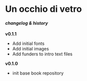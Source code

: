 # Un occhio di vetro
#### _changelog & history_


**v0.1.1**
- Add initial fonts
- Add initial images
- Add funders to intro text files

**v0.1.0**


- init base book repository
